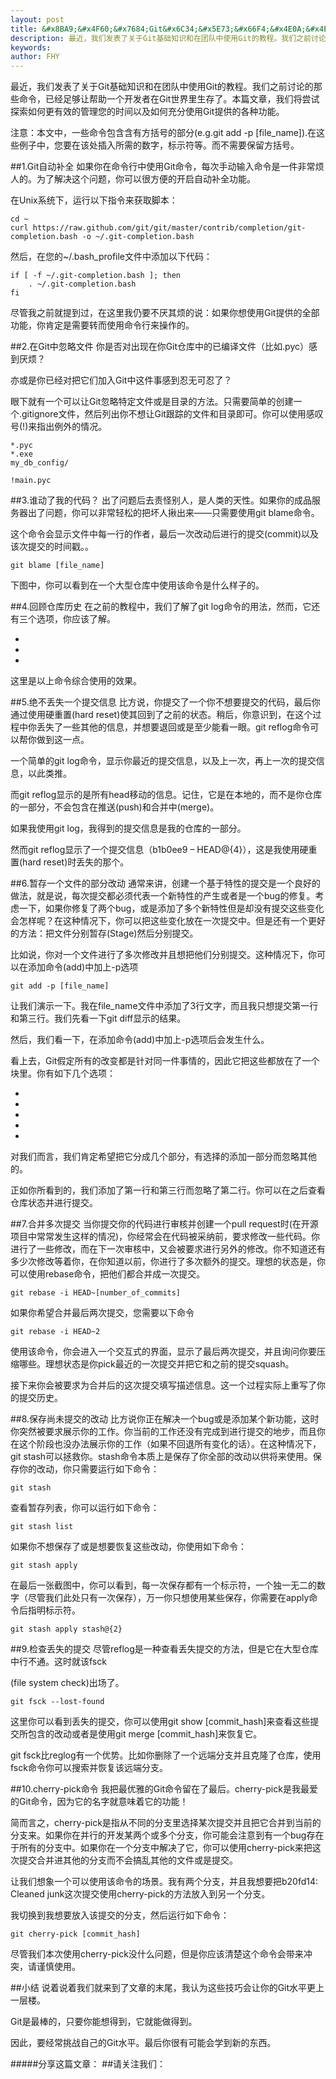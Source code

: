 ```yaml
---
layout: post
title: &#x8BA9;&#x4F60;&#x7684;Git&#x6C34;&#x5E73;&#x66F4;&#x4E0A;&#x4E00;&#x5C42;&#x697C;&#x7684;10&#x4E2A;&#x5C0F;&#x8D34;&#x58EB; | &#x7A0B;&#x5E8F;&#x5E08;
description: 最近，我们发表了关于Git基础知识和在团队中使用Git的教程。我们之前讨论的那些命令，已经足够让帮助一个开发者在Git世界里生存了。本篇文章，我们将尝试探索如何更有效的管理您的时间以及如何充分使用Git提供的各种功能。
keywords: 
author: FHY
---
```

最近，我们发表了关于Git基础知识和在团队中使用Git的教程。我们之前讨论的那些命令，已经足够让帮助一个开发者在Git世界里生存了。本篇文章，我们将尝试探索如何更有效的管理您的时间以及如何充分使用Git提供的各种功能。  

注意：本文中，一些命令包含含有方括号的部分(e.g.git add -p [file_name]).在这些例子中，您要在该处插入所需的数字，标示符等。而不需要保留方括号。  

##1.Git自动补全
如果你在命令行中使用Git命令，每次手动输入命令是一件非常烦人的。为了解决这个问题，你可以很方便的开启自动补全功能。  

在Unix系统下，运行以下指令来获取脚本：  



	cd ~
	curl https://raw.github.com/git/git/master/contrib/completion/git-completion.bash -o ~/.git-completion.bash
然后，在您的~/.bash_profile文件中添加以下代码：  



	if [ -f ~/.git-completion.bash ]; then
	    . ~/.git-completion.bash
	fi
尽管我之前就提到过，在这里我仍要不厌其烦的说：如果你想使用Git提供的全部功能，你肯定是需要转而使用命令行来操作的。  

##2.在Git中忽略文件
你是否对出现在你Git仓库中的已编译文件（比如.pyc）感到厌烦？  

亦或是你已经对把它们加入Git中这件事感到忍无可忍了？  

眼下就有一个可以让Git忽略特定文件或是目录的方法。只需要简单的创建一个.gitignore文件，然后列出你不想让Git跟踪的文件和目录即可。你可以使用感叹号(!)来指出例外的情况。  



	*.pyc
	*.exe
	my_db_config/
	
	!main.pyc
##3.谁动了我的代码？
出了问题后去责怪别人，是人类的天性。如果你的成品服务器出了问题，你可以非常轻松的把坏人揪出来——只需要使用git blame命令。  

这个命令会显示文件中每一行的作者，最后一次改动后进行的提交(commit)以及该次提交的时间戳。。  



	git blame [file_name]
  

下图中，你可以看到在一个大型仓库中使用该命令是什么样子的。  

  

##4.回顾仓库历史
在之前的教程中，我们了解了git log命令的用法，然而，它还有三个选项，你应该了解。  

* 
* 
* 
这里是以上命令综合使用的效果。  

  

##5.绝不丢失一个提交信息
比方说，你提交了一个你不想要提交的代码，最后你通过使用硬重置(hard reset)使其回到了之前的状态。稍后，你意识到，在这个过程中你丢失了一些其他的信息，并想要退回或是至少能看一眼。git reflog命令可以帮你做到这一点。  

一个简单的git log命令，显示你最近的提交信息，以及上一次，再上一次的提交信息，以此类推。  

而git reflog显示的是所有head移动的信息。记住，它是在本地的，而不是你仓库的一部分，不会包含在推送(push)和合并中(merge)。  

如果我使用git log，我得到的提交信息是我的仓库的一部分。  

  

然而git reflog显示了一个提交信息（b1b0ee9 – HEAD@{4}），这是我使用硬重置(hard reset)时丢失的那个。  

  

##6.暂存一个文件的部分改动
通常来讲，创建一个基于特性的提交是一个良好的做法，就是说，每次提交都必须代表一个新特性的产生或者是一个bug的修复。考虑一下，如果你修复了两个bug，或是添加了多个新特性但是却没有提交这些变化会怎样呢？在这种情况下，你可以把这些变化放在一次提交中。但是还有一个更好的方法：把文件分别暂存(Stage)然后分别提交。  

比如说，你对一个文件进行了多次修改并且想把他们分别提交。这种情况下，你可以在添加命令(add)中加上-p选项  



	git add -p [file_name]
让我们演示一下。我在file_name文件中添加了3行文字，而且我只想提交第一行和第三行。我们先看一下git diff显示的结果。  

  

然后，我们看一下，在添加命令(add)中加上-p选项后会发生什么。  

  

看上去，Git假定所有的改变都是针对同一件事情的，因此它把这些都放在了一个块里。你有如下几个选项：  

* 
* 
* 
* 
* 
对我们而言，我们肯定希望把它分成几个部分，有选择的添加一部分而忽略其他的。  

  

正如你所看到的，我们添加了第一行和第三行而忽略了第二行。你可以在之后查看仓库状态并进行提交。  

  

##7.合并多次提交
当你提交你的代码进行审核并创建一个pull request时(在开源项目中常常发生这样的情况)，你经常会在代码被采纳前，要求修改一些代码。你进行了一些修改，而在下一次审核中，又会被要求进行另外的修改。你不知道还有多少次修改等着你，在你知道以前，你进行了多次额外的提交。理想的状态是，你可以使用rebase命令，把他们都合并成一次提交。  



	git rebase -i HEAD~[number_of_commits]
如果你希望合并最后两次提交，您需要以下命令  



	git rebase -i HEAD~2
使用该命令，你会进入一个交互式的界面，显示了最后两次提交，并且询问你要压缩哪些。理想状态是你pick最近的一次提交并把它和之前的提交squash。  

  

接下来你会被要求为合并后的这次提交填写描述信息。这一个过程实际上重写了你的提交历史。  

  

##8.保存尚未提交的改动
比方说你正在解决一个bug或是添加某个新功能，这时你突然被要求展示你的工作。你当前的工作还没有完成到进行提交的地步，而且你在这个阶段也没办法展示你的工作（如果不回退所有变化的话）。在这种情况下，git stash可以拯救你。stash命令本质上是保存了你全部的改动以供将来使用。保存你的改动，你只需要运行如下命令：  



	git stash
查看暂存列表，你可以运行如下命令：  



	git stash list
  

如果你不想保存了或是想要恢复这些改动，你使用如下命令：  



	git stash apply
在最后一张截图中，你可以看到，每一次保存都有一个标示符，一个独一无二的数字（尽管我们此处只有一次保存），万一你只想使用某些保存，你需要在apply命令后指明标示符。  



	git stash apply stash@{2}
  

##9.检查丢失的提交
尽管reflog是一种查看丢失提交的方法，但是它在大型仓库中行不通。这时就该fsck  

(file system check)出场了。  



	git fsck --lost-found
  

这里你可以看到丢失的提交，你可以使用git show [commit_hash]来查看这些提交所包含的改动或者是使用git merge [commit_hash]来恢复它。  

git fsck比reglog有一个优势。比如你删除了一个远端分支并且克隆了仓库，使用fsck命令你可以搜索并恢复该远端分支。  

##10.cherry-pick命令
我把最优雅的Git命令留在了最后。cherry-pick是我最爱的Git命令，因为它的名字就意味着它的功能！  

简而言之，cherry-pick是指从不同的分支里选择某次提交并且把它合并到当前的分支来。如果你在并行的开发某两个或多个分支，你可能会注意到有一个bug存在于所有的分支中。如果你在一个分支中解决了它，你可以使用cherry-pick来把这次提交合并进其他的分支而不会搞乱其他的文件或是提交。  

让我们想象一个可以使用该命令的场景。我有两个分支，并且我想要把b20fd14: Cleaned junk这次提交使用cherry-pick的方法放入到另一个分支。  

  

我切换到我想要放入该提交的分支，然后运行如下命令：  



	git cherry-pick [commit_hash]
  

尽管我们本次使用cherry-pick没什么问题，但是你应该清楚这个命令会带来冲突，请谨慎使用。  

##小结
说着说着我们就来到了文章的末尾，我认为这些技巧会让你的Git水平更上一层楼。  

Git是最棒的，只要你能想得到，它就能做得到。  

因此，要经常挑战自己的Git水平。最后你很有可能会学到新的东西。  

#####分享这篇文章：
##请关注我们：

